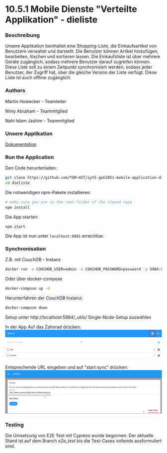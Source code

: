 # 10.5.1 Mobile Dienste "Verteilte Applikation" - dieliste

### Beschreibung

Unsere Applikation beinhaltet eine Shopping-Liste, die Einkaufsartikel von Benutzern verwaltet und darstellt. Die Benutzer können Artikel hinzufügen, bearbeiten, löschen und sortieren lassen. Die Einkaufsliste ist über mehrere Geräte zugänglich, sodass mehrere Benutzer darauf zugreifen können. Diese Liste soll zu einem Zeitpunkt synchronisiert werden, sodass jeder Benutzer, der Zugriff hat, über die gleiche Version der Liste verfügt. Diese Liste ist auch offline zugänglich.

### Authors

Martin Howecker - Teamleiter

Nimy Abraham - Teammitglied

Nahi Islam Jashim - Teammitglied

### Unsere Applikation

[Dokumentation](https://www.overleaf.com/read/nmvhjrtfgtkh)


### Run the Application

Den Code herunterladen:
```bash
git clone https://github.com/TGM-HIT/syt5-gek1051-mobile-application-dieliste/ dieliste
cd dieliste
```

Die notwendigen npm-Pakete installieren:
```bash
# make sure you are in the root-folder of the cloned repo
npm install
```

Die App starten:
```
npm start
```

Die App ist nun unter `localhost:8081` erreichbar.


### Synchronisation

Z.B. mit CouchDB - Instanz

```bash
docker run -e COUCHDB_USER=admin -e COUCHDB_PASSWORD=password -p 5984:5984 -d couchdb
```
Oder über docker-compose
```bash
docker-compose up -d
```
Herunterfahren der CouchDB Instanz:
```bash
docker-compose down
```

Setup unter http://localhost:5984/_utils/
Single-Node-Setup auswählen

In der App Auf das Zahnrad drücken:
![sync_setup](./images/snc_setup.png)

Entsprechende URL eingeben und auf "start sync" drücken:
![sync_example](./images/snc_example.png)

### Testing

Die Umsetzung von E2E Test mit Cypress wurde begonnen. Der aktuelle Stand ist auf dem Branch *e2e_test* bis die Test-Cases vollends ausformuliert sind. 